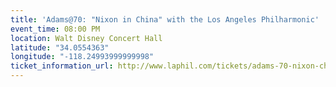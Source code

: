 ```yaml
---
title: 'Adams@70: "Nixon in China" with the Los Angeles Philharmonic'
event_time: 08:00 PM
location: Walt Disney Concert Hall
latitude: "34.0554363"
longitude: "-118.24993999999998"
ticket_information_url: http://www.laphil.com/tickets/adams-70-nixon-china/2017-03-03
---
```

